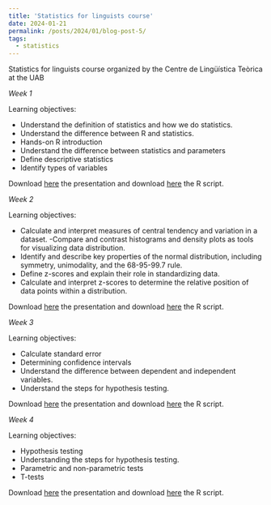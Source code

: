 ```yaml
---
title: 'Statistics for linguists course'
date: 2024-01-21
permalink: /posts/2024/01/blog-post-5/
tags:
  - statistics
---
```


Statistics for linguists course organized by the Centre de Lingüística Teòrica at the UAB

*Week 1*

Learning objectives:

- Understand the definition of statistics and how we do statistics.
- Understand the difference between R and statistics.
- Hands-on R introduction
- Understand the difference between statistics and parameters
- Define descriptive statistics
- Identify types of variables

Download <a href="https://gemmarepiso.github.io/Week1_stats_linguists.html">here</a> the presentation and download <a href="https://gemmarepiso.github.io/week1.R">here</a> the R script.


*Week 2*

Learning objectives:

- Calculate and interpret measures of central tendency and variation in a dataset.
-Compare and contrast histograms and density plots as tools for visualizing data distribution.
- Identify and describe key properties of the normal distribution, including symmetry, unimodality, and the 68-95-99.7 rule.
- Define z-scores and explain their role in standardizing data.
- Calculate and interpret z-scores to determine the relative position of data points within a distribution.


Download <a href="https://gemmarepiso.github.io/Week2_stats_linguistics.html">here</a> the presentation and download <a href="https://gemmarepiso.github.io/week2.R">here</a> the R script.



*Week 3*

Learning objectives:

- Calculate standard error
- Determining confidence intervals 
- Understand the difference between dependent and independent variables.
- Understand the steps for hypothesis testing.

Download <a href="https://gemmarepiso.github.io/Week3_stats_linguists.html">here</a> the presentation and download <a href="https://gemmarepiso.github.io/week3.R">here</a> the R script.

*Week 4*

Learning objectives:

- Hypothesis testing
- Understanding the steps for hypothesis testing.
- Parametric and non-parametric tests
- T-tests


Download <a href="https://gemmarepiso.github.io/Week4_stats_linguists.html">here</a> the presentation and download <a href="https://gemmarepiso.github.io/week4.R">here</a> the R script.
